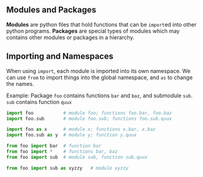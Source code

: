 
## Modules and Packages
**Modules** are python files that hold functions that can be `import`ed into other python programs.
**Packages** are special types of modules which may contains other modules or packages in a hierarchy.

## Importing and Namespaces
When using `import`, each module is imported into its own namespace.
We can use `from` to import things into the global namespace, and `as` to change the names.

Example: Package `foo` contains functions `bar` and `baz`, and submodule `sub`.
`sub` contains function `quux`

```python
import foo           # module foo; functions foo.bar, foo.baz
import foo.sub       # module foo.sub; functions foo.sub.quux

import foo as x      # module x; functions x.bar, x.baz
import foo.sub as y  # module y; function y.quux

from foo import bar  # function bar
from foo import *    # functions bar, baz
from foo import sub  # module sub, function sub.quux

from foo import sub as xyzzy   # module xyzzy
```


